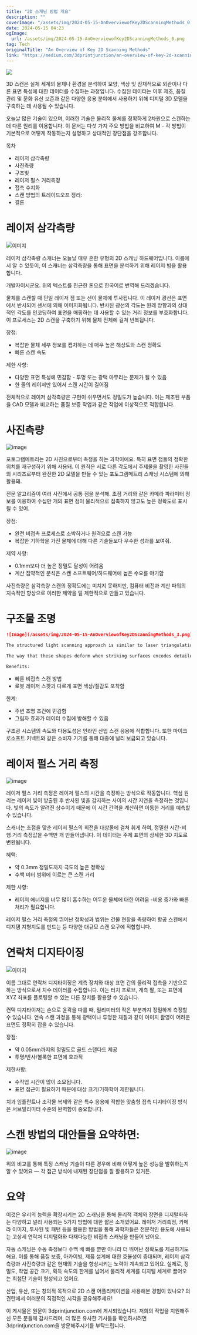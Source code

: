 ```yaml
---
title: "2D 스캐닝 방법 개요"
description: ""
coverImage: "/assets/img/2024-05-15-AnOverviewofKey2DScanningMethods_0.png"
date: 2024-05-15 04:23
ogImage: 
  url: /assets/img/2024-05-15-AnOverviewofKey2DScanningMethods_0.png
tag: Tech
originalTitle: "An Overview of Key 2D Scanning Methods"
link: "https://medium.com/3dprintjunction/an-overview-of-key-2d-scanning-methods-7d23f5ab28d1"
---
```



<img src="/assets/img/2024-05-15-AnOverviewofKey2DScanningMethods_0.png" />

3D 스캔은 실제 세계의 물체나 환경을 분석하여 모양, 색상 및 잠재적으로 외관이나 다른 표면 특성에 대한 데이터를 수집하는 과정입니다. 수집된 데이터는 이후 제조, 품질 관리 및 문화 유산 보존과 같은 다양한 응용 분야에서 사용하기 위해 디지털 3D 모델을 구축하는 데 사용될 수 있습니다.

오늘날 많은 기술이 있으며, 이러한 기술은 물리적 물체를 정확하게 2차원으로 스캔하는 데 다른 원리를 이용합니다. 이 문서는 다섯 가지 주요 방법을 비교하여 M - 각 방법이 기본적으로 어떻게 작동하는지 설명하고 상대적인 장단점을 강조합니다.

목차



- 레이저 삼각측량
- 사진측량
- 구조빛
- 레이저 펄스 거리측정
- 접촉 수치화
- 스캔 방법의 트레이드오프 정리:
- 결론

# 레이저 삼각측량

![이미지](/assets/img/2024-05-15-AnOverviewofKey2DScanningMethods_1.png)

레이저 삼각측량 스캐너는 오늘날 매우 흔한 유형의 2D 스캐닝 하드웨어입니다. 이름에서 알 수 있듯이, 이 스캐너는 삼각측량을 통해 표면을 분석하기 위해 레이저 빔을 활용합니다.



개발자이시군요. 위의 텍스트를 친근한 톤으로 한국어로 번역해 드리겠습니다.

물체를 스캔할 때 단일 레이저 점 또는 선이 물체에 투사됩니다. 이 레이저 광선은 표면에서 반사되어 센서에 의해 이미지화됩니다. 반사된 광선의 각도는 원래 방향과의 상대적인 각도를 인코딩하여 표면을 매핑하는 데 사용할 수 있는 거리 정보를 부호화합니다. 이 프로세스는 2D 스캔을 구축하기 위해 물체 전체에 걸쳐 반복됩니다.

장점:
- 복잡한 물체 세부 정보를 캡처하는 데 매우 높은 해상도와 스캔 정확도
- 빠른 스캔 속도

제한 사항:



- 다양한 표면 특성에 민감함 - 투명 또는 광택 마무리는 문제가 될 수 있음
- 한 줄의 레이저만 있어서 스캔 시간이 길어짐

전체적으로 레이저 삼각측량은 구현이 쉬우면서도 정밀도가 높습니다. 이는 제조된 부품을 CAD 모델과 비교하는 품질 보증 작업과 같은 작업에 이상적으로 적합합니다.

# 사진측량

![image](/assets/img/2024-05-15-AnOverviewofKey2DScanningMethods_2.png)



포토그램메트리는 2D 사진으로부터 측정을 하는 과학이에요. 특히 표면 점들의 정확한 위치를 재구성하기 위해 사용돼. 이 원칙은 서로 다른 각도에서 주제물을 촬영한 사진들의 시리즈로부터 완전한 2D 모델을 만들 수 있는 포토그램메트리 스캐닝 시스템에 의해 활용돼.

전문 알고리즘이 여러 사진에서 공통 점을 분석해. 초점 거리와 같은 카메라 파라미터 정보를 이용하여 수십만 개의 표면 점이 물리적으로 접촉하지 않고도 높은 정확도로 표시될 수 있어.

장점:

- 완전 비접촉 프로세스로 소박하거나 원격으로 스캔 가능
- 복잡한 기하학을 가진 물체에 대해 다른 기술들보다 우수한 성과를 보여줘.



제약 사항:

- 0.1mm보다 더 높은 정밀도 달성이 어려움
- 계산 집약적인 분석은 스캔 소프트웨어/하드웨어에 높은 수요를 야기함

사진측량은 삼각측량 스캔의 정확도에는 미치지 못하지만, 컴퓨터 비전과 계산 파워의 지속적인 향상으로 이러한 제약을 덜 제한적으로 만들고 있습니다.

# 구조물 조명



```markdown
![Image](/assets/img/2024-05-15-AnOverviewofKey2DScanningMethods_3.png)

The structured light scanning approach is similar to laser triangulation, but substitutes the single laser with a structured pattern of light projected onto objects. This pattern might be bars, grids, or other shapes that establish a frame of reference.

The way that these shapes deform when striking surfaces encodes detailed information about the surface itself. This allows for reconstructing the surface geometry in fine detail. Common light patterning techniques include digital light processing (DLP) projectors or laser speckle projectors if coherent laser light is preferred.

Benefits:
```



- 빠른 비접촉 스캔 방법
- 로봇 레이저 스팟과 다르게 표면 색상/질감도 포착함

한계:

- 주변 조명 조건에 민감함
- 그림자 효과가 데이터 수집에 방해할 수 있음

구조광 시스템의 속도와 다용도성은 인라인 산업 스캔 응용에 적합합니다. 또한 마이크로소프트 키넥트와 같은 소비자 기기를 통해 대중에 널리 보급되고 있습니다.



# 레이저 펄스 거리 측정

![image](/assets/img/2024-05-15-AnOverviewofKey2DScanningMethods_4.png)

레이저 펄스 거리 측정은 레이저 펄스의 시간을 측정하는 방식으로 작동합니다. 핵심 원리는 레이저 빛이 방출된 후 반사된 빛을 감지하는 사이의 시간 지연을 측정하는 것입니다. 빛의 속도가 알려진 상수이기 때문에 이 시간 간격을 계산하면 이동한 거리를 예측할 수 있습니다.

스캐너는 초점을 맞춘 레이저 펄스의 회전을 대상물에 걸쳐 휘게 하여, 정밀한 시간-비행 거리 측정값을 수백만 개 만들어냅니다. 이 데이터는 주제 표면의 상세한 3D 지도로 변환됩니다.



혜택:

- 약 0.3mm 정밀도까지 극도의 높은 정확성
- 수백 미터 범위에 이르는 큰 스캔 거리

제한 사항:

- 레이저 에너지를 너무 많이 흡수하는 어두운 물체에 대한 어려움
-비용 증가와 빠른 처리가 필요합니다.



레이저 펄스 거리 측정의 뛰어난 정확성과 범위는 건물 현장을 측량하여 항공 스캔에서 디지턤 지형지도를 만드는 등 다양한 대규모 스캔 요구에 적합합니다.

# 연락처 디지타이징

![이미지](/assets/img/2024-05-15-AnOverviewofKey2DScanningMethods_5.png)

이름 그대로 연락처 디지타이징은 계측 장치와 대상 표면 간의 물리적 접촉을 기반으로 하는 방식으로서 치수 데이터를 수집합니다. 이는 터치 프로브, 계측 팔, 또는 표면에 XYZ 좌표를 플로팅할 수 있는 다른 장치를 활용할 수 있습니다.



컨택 디지타이저는 손으로 윤곽을 따를 때, 밀리미터의 작은 부분까지 정밀하게 측정할 수 있습니다. 연속 스캔 과정을 통해 광택이나 투명한 재질과 같이 이미지 촬영이 어려운 표면도 정확히 잡을 수 있습니다.

장점:

- 약 0.05mm까지의 정밀도로 골드 스탠다드 제공
- 투명/반사/볼록한 표면에 효과적

제한사항:



- 수작업 시간이 많이 소모됩니다.
- 표면 접근이 필요하기 때문에 대상 크기/기하학이 제한됩니다.

치과 임플란트나 조각물 복제와 같은 특수 응용에 적합한 맞춤형 접촉 디지타이징 방식은 서브밀리미터 수준의 완벽함이 중요합니다.

# 스캔 방법의 대안들을 요약하면:

![image](/assets/img/2024-05-15-AnOverviewofKey2DScanningMethods_6.png)



위의 비교를 통해 특정 스캐닝 기술이 다른 경우에 비해 어떻게 높은 성능을 발휘하는지 알 수 있어요 — 각 접근 방식에 내재된 장단점을 잘 활용하고 있거든.

# 요약

이것은 우리의 능력을 확장시키는 2D 스캐닝을 통해 물리적 객체와 장면을 디지털화하는 다양하고 널리 사용되는 5가지 방법에 대한 짧은 소개였어요. 레이저 거리측정, 카메라 이미지, 투사된 빛 패턴 등을 활용한 방법을 통해 과학자들은 전문적인 용도에 사용되는 고상세 연락처 디지털화와 다재다능한 비접촉 스캐닝을 만들어 냈어요.

자동 스캐닝은 수동 측정보다 수백 배 빠를 뿐만 아니라 더 뛰어난 정확도를 제공하기도 해요. 이를 통해 품질 보증, 아카이빙, 제품 설계에 대한 효율성이 증대되며, 레이저 삼각측량과 사진측량과 같은 현재의 기술을 향상시키는 노력이 계속되고 있어요. 실제로, 정밀도, 작업 공간 크기, 획득 속도의 한계를 넘어서 물리적 세계를 디지털 세계로 끌어오는 최첨단 기술이 형성되고 있어요.



산업, 유산, 또는 창의적 목적으로 2D 스캔 어플리케이션을 사용해본 경험이 있나요? 의견란에서 여러분의 직접적인 시각을 공유해주세요!

이 게시물은 원문이 3dprintjunction.com에 게시되었습니다.
저희의 작업을 지원해주신 모든 분들께 감사드리며, 더 많은 유사한 기사들을 확인하시려면 3dprintjunction.com을 방문해주시기를 부탁드립니다.